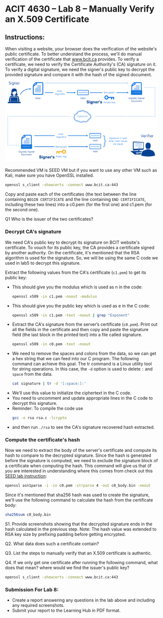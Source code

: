 # ACIT 4630 – Lab 8 – Manually Verify an X.509 Certificate

## Instructions: 
When visiting a website, your browser does the verification of the website's public certificate. To better understand the process, we'll do manual verification of the certificate that www.bcit.ca provides. To verify a certificate, we need to verify the Certificate Authority's (CA) signature on it. To verify a digital signature, we need the signer's public key to decrypt the provided signature and compare it with the hash of the signed document. 

![Digital Signature Verification](../images/lab7-fig1.png)

Recommended VM is SEED VM but if you want to use any other VM such as Kali, make sure you have OpenSSL installed.
```sh
openssl s_client -showcerts -connect www.bcit.ca:443
```
Copy and paste each of the certificates (the text between the line containing `BEGIN CERTIFICATE` and the line containing `END CERTIFICATE`, including these two lines) into a c0.pem (for the first one) and c1.pem (for the second one). 

Q1 Who is the issuer of the two certificates? 

### Decrypt CA's signature 
We need CA's public key to decrypt its signature on BCIT website's certificate. To vouch for its public key, the CA provides a certificate signed by another authority. On the certificate, it's mentioned that the RSA algorithm is used for the signature. So, we will be using the same C code we used in lab5 to decrypt this signature. 

Extract the following values from the CA's certificate (`c1.pem`) to get its public key: 
- This should give you the modulus which is used as n in the code:
    ```sh 
    openssl x509 -in c1.pem -noout -modulus 
    ```
- This should give you the public key which is used as e in the C code:
    ```sh 
    openssl x509 -in c1.pem -text -noout | grep "Exponent" 
    ```
- Extract the CA's signature from the server’s certificate (`c0.pem`). Print out all the fields in the certificate and then copy and paste the signature field (the last block in the printed text) into a file called signature.
    ```sh
    openssl x509 -in c0.pem -text -noout
    ```
- We need to remove the spaces and colons from the data, so we can get a hex string that we can feed into our C program. The following command can achieve this goal. The tr command is a Linux utility tool for string operations. In this case, the `-d` option is used to delete `:` and `space` from the data. 
    ```sh
    cat signature | tr -d '[:space:]:' 
    ```
- We'll use this value to initialize the ciphertext in the C code.
- You need to uncomment and update appropriate lines in the C code to decrypt this signature.
- Reminder: To compile the code use 
    ```sh
    gcc -o rsa rsa.c -lcrypto
    ```
- and then run `./rsa` to see the CA's signature recovered hash extracted. 

### Compute the certificate's hash 
Now we need to extract the body of the server's certificate and compute its hash to compare to the decrypted signature. Since the hash is generated before the signature is computed, we need to exclude the signature block of a certificate when computing the hash. This command will give us that (if you are interested in understanding where this comes from check out this [SEED lab instruction](https://seedsecuritylabs.org/Labs_20.04/Files/Crypto_RSA/Crypto_RSA.pdf):
```sh
openssl asn1parse -i -in c0.pem -strparse 4 -out c0_body.bin -noout
```
Since it's mentioned that sha256 hash was used to create the signature, we'll use the following command to calculate the hash from the certificate body:
```sh
sha256sum c0_body.bin
```

S1. Provide screenshots showing that the decrypted signature ends in the hash calculated in the previous step.
Note: The hash value was extended to RSA key size by prefixing padding before getting encrypted.

Q2. What data does such a certificate contain?

Q3. List the steps to manually verify that an X.509 certificate is authentic.

Q4. If we only get one certificate after running the following command, what does that mean? where would we find the issuer's public key?
```sh
openssl s_client -showcerts -connect www.bcit.ca:443
```

### Submission For Lab 8:
- Create a report answering any questions in the lab above and including any required screenshots.
- Submit your report to the Learning Hub in PDF format.
